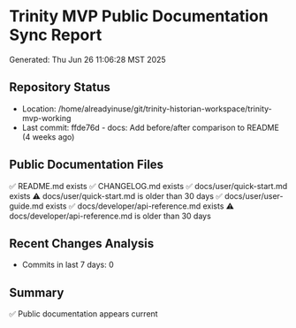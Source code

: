 # Trinity MVP Public Documentation Sync Report
Generated: Thu Jun 26 11:06:28 MST 2025

## Repository Status
- Location: /home/alreadyinuse/git/trinity-historian-workspace/trinity-mvp-working
- Last commit: ffde76d - docs: Add before/after comparison to README (4 weeks ago)

## Public Documentation Files
✅ README.md exists
✅ CHANGELOG.md exists
✅ docs/user/quick-start.md exists
⚠️  docs/user/quick-start.md is older than 30 days
✅ docs/user/user-guide.md exists
✅ docs/developer/api-reference.md exists
⚠️  docs/developer/api-reference.md is older than 30 days

## Recent Changes Analysis
- Commits in last 7 days: 0

## Summary
✅ Public documentation appears current
